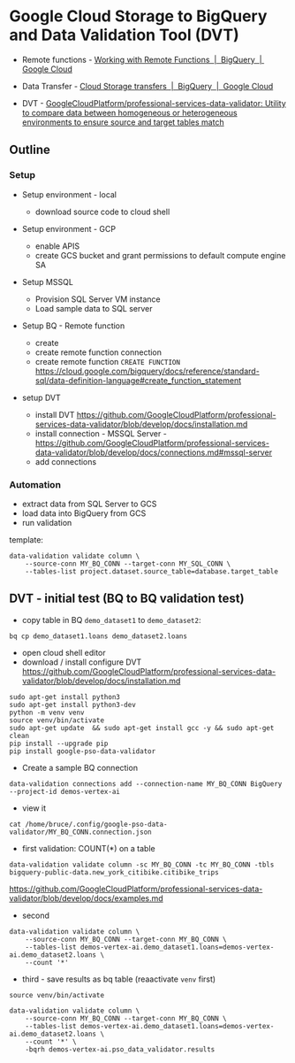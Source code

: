 # Google Cloud Storage to BigQuery and Data Validation Tool (DVT)

* Remote functions - [Working with Remote Functions  |  BigQuery  |  Google Cloud](https://cloud.google.com/bigquery/docs/reference/standard-sql/remote-functions)

* Data Transfer - [Cloud Storage transfers  |  BigQuery  |  Google Cloud](https://cloud.google.com/bigquery/docs/cloud-storage-transfer#bq)
* DVT - [GoogleCloudPlatform/professional-services-data-validator: Utility to compare data between homogeneous or heterogeneous environments to ensure source and target tables match](https://github.com/GoogleCloudPlatform/professional-services-data-validator)

## Outline

### Setup

* Setup environment - local
  * download source code to cloud shell
  
* Setup environment - GCP 
  * enable APIS 
  * create GCS bucket and grant permissions to default compute engine SA 

* Setup MSSQL 
  * Provision SQL Server VM instance
  * Load sample data to SQL server 

* Setup BQ - Remote function
  * create 
  * create remote function connection
  * create remote function `CREATE FUNCTION` <https://cloud.google.com/bigquery/docs/reference/standard-sql/data-definition-language#create_function_statement>

* setup DVT
  * install DVT <https://github.com/GoogleCloudPlatform/professional-services-data-validator/blob/develop/docs/installation.md>
  * install connection - MSSQL Server -  <https://github.com/GoogleCloudPlatform/professional-services-data-validator/blob/develop/docs/connections.md#mssql-server>
  * add connections 

### Automation

* extract data from SQL Server to GCS 
* load data into BigQuery from GCS 
* run validation

template: 
```
data-validation validate column \
    --source-conn MY_BQ_CONN --target-conn MY_SQL_CONN \
    --tables-list project.dataset.source_table=database.target_table
```

## DVT - initial test (BQ to BQ validation test)


* copy table in BQ `demo_dataset1` to `demo_dataset2`: 
  
```
bq cp demo_dataset1.loans demo_dataset2.loans
```

* open cloud shell editor 
* download / install configure DVT <https://github.com/GoogleCloudPlatform/professional-services-data-validator/blob/develop/docs/installation.md>

```
sudo apt-get install python3
sudo apt-get install python3-dev
python -m venv venv
source venv/bin/activate
sudo apt-get update  && sudo apt-get install gcc -y && sudo apt-get clean
pip install --upgrade pip
pip install google-pso-data-validator
```

* Create a sample BQ connection 

```
data-validation connections add --connection-name MY_BQ_CONN BigQuery --project-id demos-vertex-ai
```

* view it 

```
cat /home/bruce/.config/google-pso-data-validator/MY_BQ_CONN.connection.json
```

* first validation: COUNT(*) on a table

```
data-validation validate column -sc MY_BQ_CONN -tc MY_BQ_CONN -tbls bigquery-public-data.new_york_citibike.citibike_trips
```

<https://github.com/GoogleCloudPlatform/professional-services-data-validator/blob/develop/docs/examples.md>

* second

```
data-validation validate column \
    --source-conn MY_BQ_CONN --target-conn MY_BQ_CONN \
    --tables-list demos-vertex-ai.demo_dataset1.loans=demos-vertex-ai.demo_dataset2.loans \
    --count '*'    
```

* third - save results as bq table  (reaactivate `venv` first)

```
source venv/bin/activate
```

```
data-validation validate column \
    --source-conn MY_BQ_CONN --target-conn MY_BQ_CONN \
    --tables-list demos-vertex-ai.demo_dataset1.loans=demos-vertex-ai.demo_dataset2.loans \
    --count '*' \
    -bqrh demos-vertex-ai.pso_data_validator.results
```
